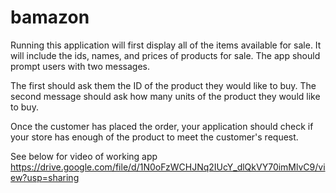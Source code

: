# bamazon

Running this application will first display all of the items available for sale. It will include the ids, names, and prices of products for sale.
The app should  prompt users with two messages.



The first should ask them the ID of the product they would like to buy.
The second message should ask how many units of the product they would like to buy.



Once the customer has placed the order, your application should check if your store has enough of the product to meet the customer's request.

See below for video of working app
https://drive.google.com/file/d/1N0oFzWCHJNq2IUcY_dlQkVY70imMlvC9/view?usp=sharing

